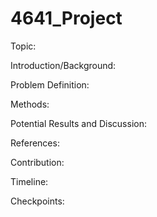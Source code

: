 # 4641_Project

Topic:

Introduction/Background:

Problem Definition: 

Methods:

Potential Results and Discussion:

References:

Contribution:

Timeline:

Checkpoints:
